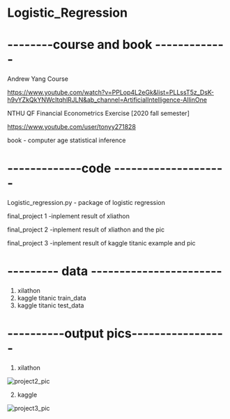 # Logistic_Regression


# --------course and book -------------
Andrew Yang Course 

https://www.youtube.com/watch?v=PPLop4L2eGk&list=PLLssT5z_DsK-h9vYZkQkYNWcItqhlRJLN&ab_channel=ArtificialIntelligence-AllinOne

NTHU QF Financial Econometrics Exercise [2020 fall semester]

https://www.youtube.com/user/tonyy271828

book - computer age statistical inference


# -------------code --------------------
Logistic_regression.py - package of logistic regression 

final_project 1 -inplement result of xliathon 

final_project 2 -inplement result of xliathon and the pic  

final_project 3 -inplement result of kaggle titanic example and pic  

# --------- data -----------------------
1. xilathon
2. kaggle titanic train_data 
3. kaggle titanic test_data

# ----------output pics-----------------

1. xilathon

![project2_pic](https://user-images.githubusercontent.com/80143995/110239251-f7828680-7f80-11eb-8e0a-ad6ce25c9a70.png)


2. kaggle 

![project3_pic](https://user-images.githubusercontent.com/80143995/110239238-e76aa700-7f80-11eb-93d5-3688420e6d47.png)


